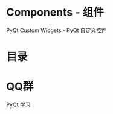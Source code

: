 # Components - 组件

PyQt Custom Widgets - PyQt 自定义控件

# 目录

# QQ群

[PyQt 学习](https://jq.qq.com/?_wv=1027&k=5QVVEdF)